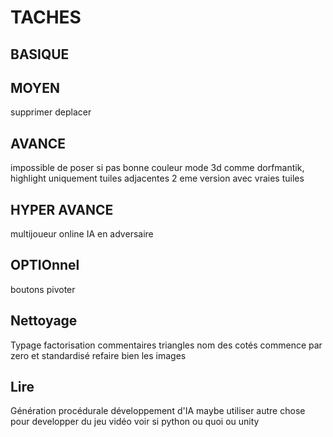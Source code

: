 # TACHES

## BASIQUE

## MOYEN

supprimer
deplacer

## AVANCE

impossible de poser si pas bonne couleur
mode 3d comme dorfmantik, highlight uniquement tuiles adjacentes
2 eme version avec vraies tuiles

## HYPER AVANCE

multijoueur online
IA en adversaire

## OPTIOnnel

boutons pivoter

## Nettoyage

Typage factorisation commentaires
triangles
nom des cotés commence par zero et standardisé
refaire bien les images

## Lire

Génération procédurale
développement d'IA
maybe utiliser autre chose pour developper du jeu vidéo voir si python ou quoi ou unity
